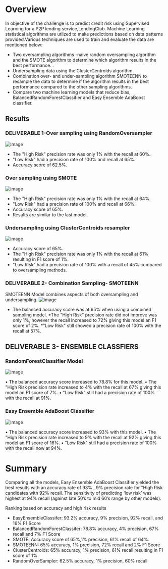
# Overview

In objective of the challenge is to predict credit risk using Supervised Learning for a P2P lending service,LendingClub. Machine Learning statistical algorithms are utlized to make predictions based on data patterns provided.Various techniques are used to train and evaluate the data are mentioned below:

* Two oversampling algorithms -naive random oversampling algorithm and the SMOTE algorithm to determine which algorithm results in the best performance. . 
* Undersampling data using the ClusterCentroids algorithm.
* Combination over- and under-sampling algorithm SMOTEENN to resample the data to determine if the algorithm results in the best performance compared to the other sampling algorithms. 
* Compare two machine learning models that reduce bias, BalancedRandomForestClassifier and Easy Ensemble AdaBoost classifier.


## Results
### DELIVERABLE 1-Over sampling using RandomOversampler

![image](https://user-images.githubusercontent.com/98617082/176328272-cc897e40-f6a4-43e8-b0a7-1b19f3cae1f2.png)

*  The "High Risk" precision rate was only 1% with the recall at 60%.
* "Low Risk" had a precision rate of 100% and recall at 65%.
* Accuracy score of 62.5%.

### Over sampling using SMOTE
![image](https://user-images.githubusercontent.com/98617082/176328289-5f01e146-a3c0-4e17-99f9-dfab67e85a6c.png)

 
*  The "High Risk" precision rate was only 1% with the recall at 64%.
* "Low Risk" had a precision rate of 100% and recall at 66%.
* Accuracy score of 65%.
* Results are similar to the last model.

### Undersampling using ClusterCentroids resampler
![image](https://user-images.githubusercontent.com/98617082/176328307-ce166b4a-31e7-4ecb-affc-4dd472f9d3d5.png)

 
* Accuracy score of 65%.
*  The "High Risk" precision rate was only 1% with the recall at 61% resulting in F1 score of 1%.
* "Low Risk" had a precision rate of 100% with a recall of 45% compared to oversampling methods.

### DELIVERABLE 2- Combination Sampling- SMOTEENN
SMOTEENN Model combines aspects of both oversampling and undersampling.
![image](https://user-images.githubusercontent.com/98617082/176328338-500a8fba-3591-422b-8863-a3cf8f56758d.png)

 
* The balanced accuracy score was at 65% when using a combined sampling model.
*The "High Risk" precision rate did not improve was only 1%, however the recall increased to 72% giving this model an F1 score of 2%.
*"Low Risk" still showed a precision rate of 100% with the recall at 57%.

## DELIVERABLE 3- ENSEMBLE CLASSFIERS

### RandomForestClassifier Model

![image](https://user-images.githubusercontent.com/98617082/176328379-77dbf17a-0051-429a-b290-914a14ea4063.png)
 
•	The balanced accuracy score increased to 78.8% for this model.
•	The "High Risk precision rate increased to 4% with the recall at 67% giving this model an F1 score of 7%.
•	"Low Risk" still had a precision rate of 100% with the recall at 91%.
### Easy Ensemble AdaBoost Classifier

![image](https://user-images.githubusercontent.com/98617082/176328413-6ea661c5-7b17-404f-9cf0-7cc069dfe322.png)

•	The balanced accuracy score increased to 93% with this model.
•	The "High Risk precision rate increased to 9% with the recall at 92% giving this model an F1 score of 16%.
•	"Low Risk" still had a precision rate of 100% with the recall now at 94%.

# Summary
Comparing all the models, Easy Ensemble AdaBoost Classifier yielded the best results with an accuracy rate of 93% , 9% precision rate for "High Risk candidates with 92% recall. The sensitivity of predicting ‘low risk’ was highest at 94% recall (against late 50’s to mid 60’s range by other models).

Ranking based on accuracy and high risk results

* EasyEnsembleClassifer: 93.2% accuracy, 9% precision, 92% recall, and 16% F1 Score
* BalancedRandomForestClassifer: 78.8% accuracy, 4% precision, 67% recall and 7% F1 Score
* SMOTE: Accuracy score of 65%,1% precision, 61% recall of 64%. 
* SMOTEENN: 65% accuracy, 1% precision, 72% recall and 2% F1 Score
* ClusterCentroids: 65% accuracy, 1% precision, 61% recall resulting in F1 score of 1%.
* RandomOverSampler: 62.5% accuracy, 1% precision, 60% recall 
